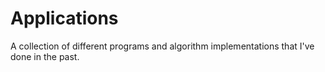 Applications
============

A collection of different programs and algorithm implementations that I've done in the past.
